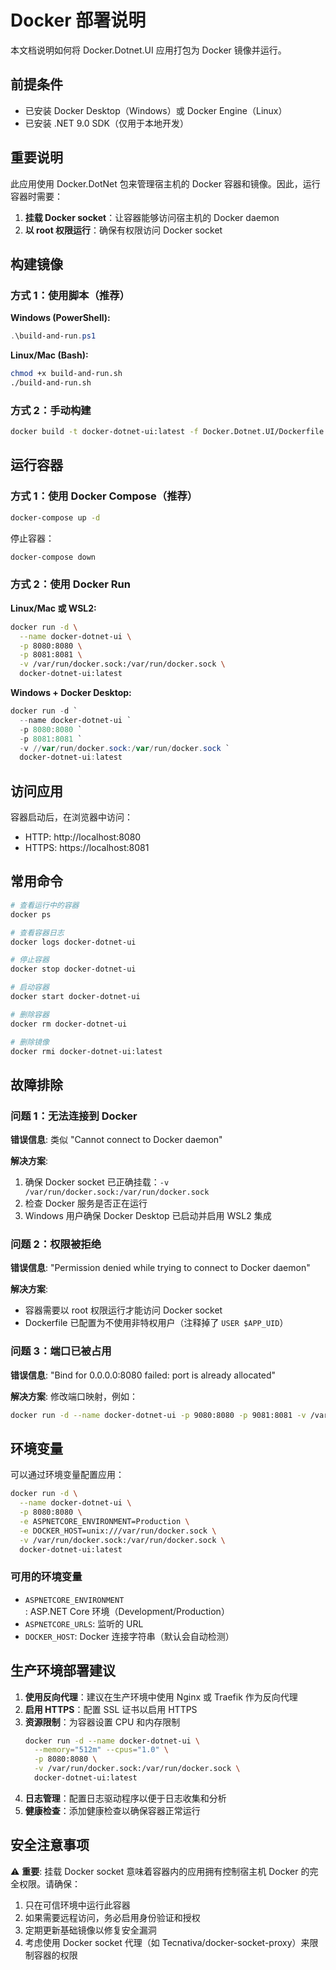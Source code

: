 # Docker 部署说明

本文档说明如何将 Docker.Dotnet.UI 应用打包为 Docker 镜像并运行。

## 前提条件

- 已安装 Docker Desktop（Windows）或 Docker Engine（Linux）
- 已安装 .NET 9.0 SDK（仅用于本地开发）

## 重要说明

此应用使用 Docker.DotNet 包来管理宿主机的 Docker 容器和镜像。因此，运行容器时需要：
1. **挂载 Docker socket**：让容器能够访问宿主机的 Docker daemon
2. **以 root 权限运行**：确保有权限访问 Docker socket

## 构建镜像

### 方式 1：使用脚本（推荐）

**Windows (PowerShell):**
```powershell
.\build-and-run.ps1
```

**Linux/Mac (Bash):**
```bash
chmod +x build-and-run.sh
./build-and-run.sh
```

### 方式 2：手动构建

```bash
docker build -t docker-dotnet-ui:latest -f Docker.Dotnet.UI/Dockerfile .
```

## 运行容器

### 方式 1：使用 Docker Compose（推荐）

```bash
docker-compose up -d
```

停止容器：
```bash
docker-compose down
```

### 方式 2：使用 Docker Run

**Linux/Mac 或 WSL2:**
```bash
docker run -d \
  --name docker-dotnet-ui \
  -p 8080:8080 \
  -p 8081:8081 \
  -v /var/run/docker.sock:/var/run/docker.sock \
  docker-dotnet-ui:latest
```

**Windows + Docker Desktop:**
```powershell
docker run -d `
  --name docker-dotnet-ui `
  -p 8080:8080 `
  -p 8081:8081 `
  -v //var/run/docker.sock:/var/run/docker.sock `
  docker-dotnet-ui:latest
```

## 访问应用

容器启动后，在浏览器中访问：
- HTTP: http://localhost:8080
- HTTPS: https://localhost:8081

## 常用命令

```bash
# 查看运行中的容器
docker ps

# 查看容器日志
docker logs docker-dotnet-ui

# 停止容器
docker stop docker-dotnet-ui

# 启动容器
docker start docker-dotnet-ui

# 删除容器
docker rm docker-dotnet-ui

# 删除镜像
docker rmi docker-dotnet-ui:latest
```

## 故障排除

### 问题 1：无法连接到 Docker

**错误信息**: 类似 "Cannot connect to Docker daemon"

**解决方案**:
1. 确保 Docker socket 已正确挂载：`-v /var/run/docker.sock:/var/run/docker.sock`
2. 检查 Docker 服务是否正在运行
3. Windows 用户确保 Docker Desktop 已启动并启用 WSL2 集成

### 问题 2：权限被拒绝

**错误信息**: "Permission denied while trying to connect to Docker daemon"

**解决方案**:
- 容器需要以 root 权限运行才能访问 Docker socket
- Dockerfile 已配置为不使用非特权用户（注释掉了 `USER $APP_UID`）

### 问题 3：端口已被占用

**错误信息**: "Bind for 0.0.0.0:8080 failed: port is already allocated"

**解决方案**:
修改端口映射，例如：
```bash
docker run -d --name docker-dotnet-ui -p 9080:8080 -p 9081:8081 -v /var/run/docker.sock:/var/run/docker.sock docker-dotnet-ui:latest
```

## 环境变量

可以通过环境变量配置应用：

```bash
docker run -d \
  --name docker-dotnet-ui \
  -p 8080:8080 \
  -e ASPNETCORE_ENVIRONMENT=Production \
  -e DOCKER_HOST=unix:///var/run/docker.sock \
  -v /var/run/docker.sock:/var/run/docker.sock \
  docker-dotnet-ui:latest
```

### 可用的环境变量

- `ASPNETCORE_ENVIRONMENT`: ASP.NET Core 环境（Development/Production）
- `ASPNETCORE_URLS`: 监听的 URL
- `DOCKER_HOST`: Docker 连接字符串（默认会自动检测）

## 生产环境部署建议

1. **使用反向代理**：建议在生产环境中使用 Nginx 或 Traefik 作为反向代理
2. **启用 HTTPS**：配置 SSL 证书以启用 HTTPS
3. **资源限制**：为容器设置 CPU 和内存限制
   ```bash
   docker run -d --name docker-dotnet-ui \
     --memory="512m" --cpus="1.0" \
     -p 8080:8080 \
     -v /var/run/docker.sock:/var/run/docker.sock \
     docker-dotnet-ui:latest
   ```
4. **日志管理**：配置日志驱动程序以便于日志收集和分析
5. **健康检查**：添加健康检查以确保容器正常运行

## 安全注意事项

⚠️ **重要**: 挂载 Docker socket 意味着容器内的应用拥有控制宿主机 Docker 的完全权限。请确保：
1. 只在可信环境中运行此容器
2. 如果需要远程访问，务必启用身份验证和授权
3. 定期更新基础镜像以修复安全漏洞
4. 考虑使用 Docker socket 代理（如 Tecnativa/docker-socket-proxy）来限制容器的权限

